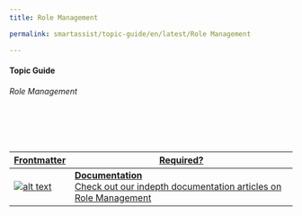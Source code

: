 ```yaml
---
title: Role Management

permalink: smartassist/topic-guide/en/latest/Role Management     

---
```

#### Topic Guide
###### Role Management

<br>
<br>
<br>

<a class="doc-link" target="_blank" href="https://docs.kore.ai/smartassist/agent/rolemanagement-overview">

| Frontmatter | Required? |
|-------------|-------------|
| ![alt text](images/docIcon.svg "Title") | **Documentation**  <br /> Check out our indepth documentation articles on Role Management | 


</a>